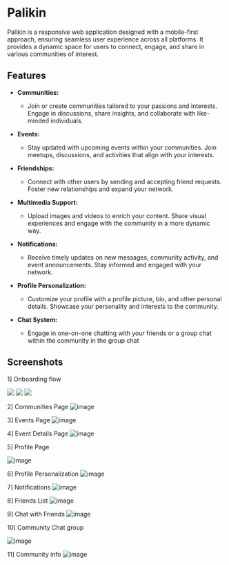 # Palikin
Palikin is a responsive web application designed with a mobile-first approach, ensuring seamless user experience across all platforms. It provides a dynamic space for users to connect, engage, and share in various communities of interest.

## Features

- **Communities:**
  - Join or create communities tailored to your passions and interests. Engage in discussions, share insights, and collaborate with like-minded individuals.

- **Events:**
  - Stay updated with upcoming events within your communities. Join meetups, discussions, and activities that align with your interests.

- **Friendships:**
  - Connect with other users by sending and accepting friend requests. Foster new relationships and expand your network.

- **Multimedia Support:**
  - Upload images and videos to enrich your content. Share visual experiences and engage with the community in a more dynamic way.

- **Notifications:**
  - Receive timely updates on new messages, community activity, and event announcements. Stay informed and engaged with your network.

- **Profile Personalization:**
  - Customize your profile with a profile picture, bio, and other personal details. Showcase your personality and interests to the community.

- **Chat System:**
  - Engage in one-on-one chatting with your friends or a group chat within the community in the group chat
 
## Screenshots

1] Onboarding flow
<div>
<img src=https://github.com/assudani66/Palikin/assets/117439709/0a31f1aa-7196-488e-8bac-96a8549a1d0a />
<img src=https://github.com/assudani66/Palikin/assets/117439709/b469c51f-035c-4e40-ad67-9f4f2d46c8cd />
<img src=https://github.com/assudani66/Palikin/assets/117439709/0430bf43-631e-448b-9251-d13cb859ee9f />
</div>


2] Communities Page
![image](https://github.com/assudani66/Palikin/assets/117439709/e88dd8b6-6c45-49f6-ac4d-9863a9089345)

3] Events Page
![image](https://github.com/assudani66/Palikin/assets/117439709/bed18cff-211c-4b37-890e-02bf59358d60)


4] Event Details Page
![image](https://github.com/assudani66/Palikin/assets/117439709/2821a74e-9bf4-4f05-88be-7b777d6c5e85)


5] Profile Page

![image](https://github.com/assudani66/Palikin/assets/117439709/4d1d068e-f5be-4d10-86db-c3054e3a69dc)


6] Profile Personalization
![image](https://github.com/assudani66/Palikin/assets/117439709/f0fb0696-8acb-4c5b-a973-ed20952bf8c5)


7] Notifications
![image](https://github.com/assudani66/Palikin/assets/117439709/7cc8ba2a-1365-40a8-80ae-2f8ba7a018d6)

8] Friends List
![image](https://github.com/assudani66/Palikin/assets/117439709/49329510-1df1-49ec-9d03-7b395d804515)


9] Chat with Friends
![image](https://github.com/assudani66/Palikin/assets/117439709/5edecf20-01d1-4b46-80d3-433c16004956)


10] Community Chat group

![image](https://github.com/assudani66/Palikin/assets/117439709/07b400c4-9e4b-4b96-af90-a4a28a781c25)


11] Community info
![image](https://github.com/assudani66/Palikin/assets/117439709/3c13928f-d000-4f71-88ff-aa27459e2833)

